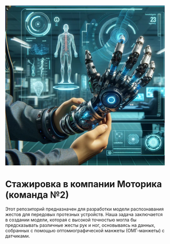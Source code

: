 ![Futuristic Prosthetic Arm](https://github.com/DenisBaburin/DS_projects/blob/main/motorika_internship_readme_pic.jpg)
# Стажировка в компании Моторика (команда №2)
Этот репозиторий предназначен для разработки модели распознавания жестов для передовых протезных устройств. Наша задача заключается в создании модели, которая с высокой точностью могла бы предсказывать различные жесты рук и ног, основываясь на данных, собранных с помощью оптомиографической манжеты (ОМГ-манжеты) с датчиками. 
